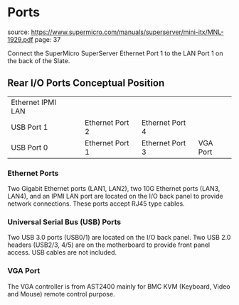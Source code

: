# Ports

source: https://www.supermicro.com/manuals/superserver/mini-itx/MNL-1929.pdf
page: 37

Connect the SuperMicro SuperServer Ethernet Port 1 to the LAN Port 1 on the back of the Slate.

## Rear I/O Ports Conceptual Position
| | | | | |
|---|---|---|---|---|
|Ethernet IPMI LAN| | | | |
|USB Port 1| |Ethernet Port 2|Ethernet Port 4| |
|USB Port 0| |Ethernet Port 1|Ethernet Port 3|VGA Port|

### Ethernet Ports
Two Gigabit Ethernet ports (LAN1, LAN2), two 10G Ethernet ports (LAN3, LAN4), and an
IPMI LAN port are located on the I/O back panel to provide network connections. These ports
accept RJ45 type cables.

### Universal Serial Bus (USB) Ports
Two USB 3.0 ports (USB0/1) are located on the I/O back panel. Two USB 2.0 headers
(USB2/3, 4/5) are on the motherboard to provide front panel access. USB cables are not
included.

### VGA Port
The VGA controller is from AST2400 mainly for BMC KVM (Keyboard, Video and Mouse)
remote control purpose. 